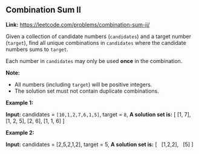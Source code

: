 ## Combination Sum II

**Link:** https://leetcode.com/problems/combination-sum-ii/

Given a collection of candidate numbers (`candidates`) and a target number (`target`), find all unique combinations in `candidates` where the candidate numbers sums to `target`.

Each number in `candidates` may only be used **once** in the combination.

**Note:**

*   All numbers (including `target`) will be positive integers.
*   The solution set must not contain duplicate combinations.

**Example 1:**

**Input:** candidates = `[10,1,2,7,6,1,5]`, target = `8`,
**A solution set is:**
\[
  \[1, 7\],
  \[1, 2, 5\],
  \[2, 6\],
  \[1, 1, 6\]
\]

**Example 2:**

**Input:** candidates = \[2,5,2,1,2\], target = 5,
**A solution set is:**
\[
  \[1,2,2\],
  \[5\]
\]